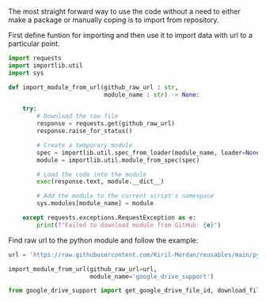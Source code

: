 The most straight forward way to use the code without a need to either make a package or manually coping is to import from repository.

First define funtion for importing and then use it to import data with url to a particular point.

``` python
import requests
import importlib.util
import sys

def import_module_from_url(github_raw_url : str,
                           module_name : str) -> None:

    try:
        # Download the raw file
        response = requests.get(github_raw_url)
        response.raise_for_status()

        # Create a temporary module
        spec = importlib.util.spec_from_loader(module_name, loader=None)
        module = importlib.util.module_from_spec(spec)

        # Load the code into the module
        exec(response.text, module.__dict__)

        # Add the module to the current script's namespace
        sys.modules[module_name] = module

    except requests.exceptions.RequestException as e:
        print(f"Failed to download module from GitHub: {e}")
```

Find raw url to the python module and follow the example:

``` python
url = 'https://raw.githubusercontent.com/Kiril-Mordan/reusables/main/python_modules/google_drive_support.py'

import_module_from_url(github_raw_url=url,
                       module_name='google_drive_support')

from google_drive_support import get_google_drive_file_id, download_file, service_account, build
```